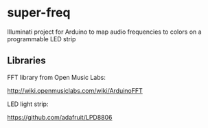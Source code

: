 super-freq
==========

Illuminati project for Arduino to map audio frequencies to colors on a programmable LED strip

Libraries
---------

FFT library from Open Music Labs:

http://wiki.openmusiclabs.com/wiki/ArduinoFFT

LED light strip:

https://github.com/adafruit/LPD8806
